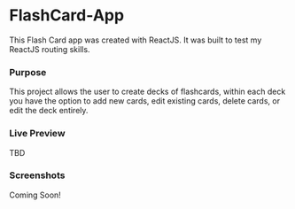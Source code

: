 # FlashCard-App

This Flash Card app was created with ReactJS. It was built to test my ReactJS routing skills. 

### Purpose
This project allows the user to create decks of flashcards, within each deck you have the option to add new cards, edit existing cards, delete cards, or edit the deck entirely.

### Live Preview
TBD

### Screenshots
Coming Soon!
